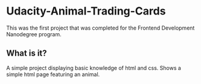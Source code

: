 # Udacity-Animal-Trading-Cards
This was the first project that was completed for the Frontend Development Nanodegree program.
## What is it?
A simple project displaying basic knowledge of html and css. Shows a simple html page featuring an animal.
